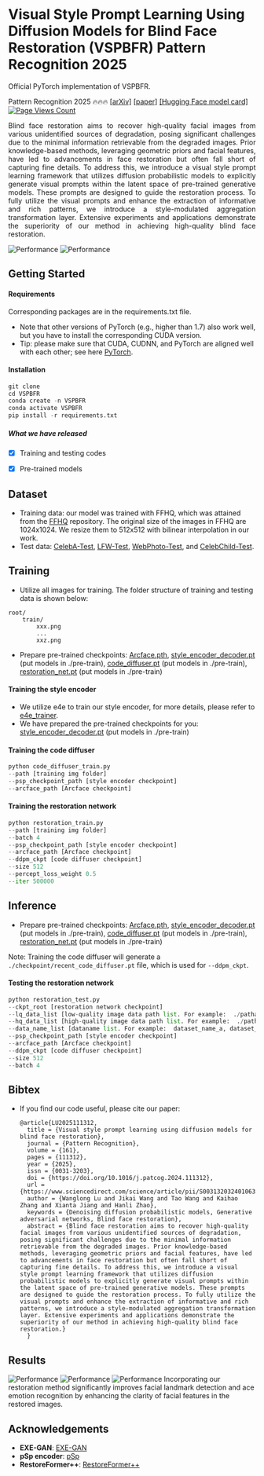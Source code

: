 # Visual Style Prompt Learning Using Diffusion Models for Blind Face Restoration (VSPBFR) Pattern Recognition 2025

Official PyTorch implementation of VSPBFR.

Pattern Recognition 2025 🔥🔥🔥  [[arXiv]](https://arxiv.org/abs/2412.21042) [[paper]](https://www.sciencedirect.com/science/article/pii/S003132032401063X?via%3Dihub) [[Hugging Face model card]](https://huggingface.co/Wanglong2/VSPBFR)
[![Page Views Count](https://badges.toozhao.com/badges/01JG80JMZ79FN7DVMF0D6RG1BF/green.svg)](https://badges.toozhao.com/stats/01JG80JMZ79FN7DVMF0D6RG1BF "Get your own page views count badge on badges.toozhao.com")


<div style="text-align: justify"> Blind face restoration aims to recover high-quality facial images from various unidentified sources of degradation, posing significant challenges due to the minimal information retrievable from the degraded images. 
Prior knowledge-based methods, leveraging geometric priors and facial features, have led to advancements in face restoration but often fall short of capturing fine details. To address this, we introduce a visual style prompt learning framework that utilizes diffusion probabilistic models to explicitly generate visual prompts within the latent space of pre-trained generative models. These prompts are designed to guide the restoration process.
To fully utilize the visual prompts and enhance the extraction of informative and rich patterns, we introduce a style-modulated aggregation transformation layer. Extensive experiments and applications demonstrate the superiority of our method in achieving high-quality blind face restoration.</div>

![Performance](./imgs/teaser3.png)
![Performance](./imgs/teaser4.png)


## Getting Started
#### Requirements
Corresponding packages are in the requirements.txt file.
- Note that other versions of PyTorch (e.g., higher than 1.7) also work well, but you have to install the corresponding CUDA version. 
- Tip: please make sure that CUDA, CUDNN, and PyTorch are aligned well with each other; see here [PyTorch](https://pytorch.org/get-started/previous-versions/).
#### Installation
```python
git clone 
cd VSPBFR
conda create -n VSPBFR
conda activate VSPBFR
pip install -r requirements.txt
```

##### What we have released
- [x] Training and testing codes
- [x] Pre-trained models


## Dataset
- Training data: our model was trained with FFHQ, which was attained from the [FFHQ](https://github.com/NVlabs/ffhq-dataset) repository. The original size of the images in FFHQ are 1024x1024. We resize them to 512x512 with bilinear interpolation in our work.
- Test data: [CelebA-Test](https://pan.baidu.com/s/1iUvBBFMkjgPcWrhZlZY2og?pwd=test), [LFW-Test](http://vis-www.cs.umass.edu/lfw/#views), [WebPhoto-Test](https://xinntao.github.io/projects/gfpgan), and [CelebChild-Test](https://xinntao.github.io/projects/gfpgan).


## Training
- Utilize all images for training. The folder structure of training and testing data is shown below:  
```
root/
    train/
        xxx.png
        ...
        xxz.png
```

- Prepare pre-trained checkpoints:
[Arcface.pth](https://huggingface.co/Wanglong2/VSPBFR/blob/main/Arcface.pth), 
[style_encoder_decoder.pt](https://huggingface.co/Wanglong2/VSPBFR/blob/main/style_encoder_decoder.pt) (put models in ./pre-train),
[code_diffuser.pt](https://huggingface.co/Wanglong2/VSPBFR/blob/main/code_diffuser.pt) (put models in ./pre-train),
[restoration_net.pt](https://huggingface.co/Wanglong2/VSPBFR/blob/main/restoration_net.pt) (put models in ./pre-train)


#### Training the style encoder
- We utilize e4e to train our style encoder, for more details, please refer to [e4e_trainer](https://github.com/LonglongaaaGo/e4e_trainer?tab=readme-ov-file#training-the-e4e-encoder-for-the-visual-style-prompt-restoration).
- We have prepared the pre-trained checkpoints for you: [style_encoder_decoder.pt](https://huggingface.co/Wanglong2/VSPBFR/blob/main/style_encoder_decoder.pt) (put models in ./pre-train)

#### Training the code diffuser
```python
python code_diffuser_train.py
--path [training img folder]
--psp_checkpoint_path [style encoder checkpoint]
--arcface_path [Arcface checkpoint]
```

#### Training the restoration network
```python
python restoration_train.py 
--path [training img folder]
--batch 4
--psp_checkpoint_path [style encoder checkpoint]
--arcface_path [Arcface checkpoint]
--ddpm_ckpt [code diffuser checkpoint]
--size 512
--percept_loss_weight 0.5
--iter 500000
```


## Inference
- Prepare pre-trained checkpoints:
[Arcface.pth](https://huggingface.co/Wanglong2/VSPBFR/blob/main/Arcface.pth), 
[style_encoder_decoder.pt](https://huggingface.co/Wanglong2/VSPBFR/blob/main/style_encoder_decoder.pt) (put models in ./pre-train),
[code_diffuser.pt](https://huggingface.co/Wanglong2/VSPBFR/blob/main/code_diffuser.pt) (put models in ./pre-train),
[restoration_net.pt](https://huggingface.co/Wanglong2/VSPBFR/blob/main/restoration_net.pt) (put models in ./pre-train)

Note: Training the code diffuser will generate a `./checkpoint/recent_code_diffuser.pt` file, which is used for `--ddpm_ckpt`.

#### Testing the restoration network
```python
python restoration_test.py
--ckpt_root [restoration network checkpoint]
--lq_data_list [low-quality image data path list. For example:  ./patha,./pathb,...]
--hq_data_list [high-quality image data path list. For example:  ./patha,None,... ] (if there is no ground truth images, just put None)
--data_name_list [dataname list. For example:  dataset_name_a, dataset_name_b,...]
--psp_checkpoint_path [style encoder checkpoint]
--arcface_path [Arcface checkpoint]
--ddpm_ckpt [code diffuser checkpoint]
--size 512
--batch 4
```

## Bibtex
- If you find our code useful, please cite our paper:
  ```
  @article{LU2025111312,
    title = {Visual style prompt learning using diffusion models for blind face restoration},
    journal = {Pattern Recognition},
    volume = {161},
    pages = {111312},
    year = {2025},
    issn = {0031-3203},
    doi = {https://doi.org/10.1016/j.patcog.2024.111312},
    url = {https://www.sciencedirect.com/science/article/pii/S003132032401063X},
    author = {Wanglong Lu and Jikai Wang and Tao Wang and Kaihao Zhang and Xianta Jiang and Hanli Zhao},
    keywords = {Denoising diffusion probabilistic models, Generative adversarial networks, Blind face restoration},
    abstract = {Blind face restoration aims to recover high-quality facial images from various unidentified sources of degradation, posing significant challenges due to the minimal information retrievable from the degraded images. Prior knowledge-based methods, leveraging geometric priors and facial features, have led to advancements in face restoration but often fall short of capturing fine details. To address this, we introduce a visual style prompt learning framework that utilizes diffusion probabilistic models to explicitly generate visual prompts within the latent space of pre-trained generative models. These prompts are designed to guide the restoration process. To fully utilize the visual prompts and enhance the extraction of informative and rich patterns, we introduce a style-modulated aggregation transformation layer. Extensive experiments and applications demonstrate the superiority of our method in achieving high-quality blind face restoration.}
    }
  ```


## Results
![Performance](./imgs/teaser5.png)
![Performance](./imgs/teaser1.png)
![Performance](./imgs/teaser2.png)
Incorporating our restoration method significantly improves facial landmark detection and ace emotion recognition by enhancing the clarity of facial features in the restored images.


## Acknowledgements

- **EXE-GAN**: [EXE-GAN](https://github.com/LonglongaaaGo/EXE-GAN)
- **pSp encoder**: [pSp](https://github.com/eladrich/pixel2style2pixel)
- **RestoreFormer++**:  [RestoreFormer++](https://github.com/wzhouxiff/RestoreFormerPlusPlus)
